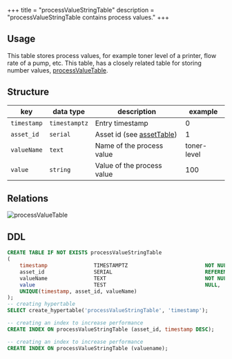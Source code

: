 +++
title = "processValueStringTable"
description = "processValueStringTable contains process values."
+++

## Usage

This table stores process values, for example toner level of a printer, flow rate of a pump, etc.
This table, has a closely related table for storing number values, [processValueTable](/docs/architecture/datamodel/database/processvaluetable).

## Structure

| key         | data type     | description                                | example     |
|-------------|---------------|--------------------------------------------|-------------|
| `timestamp` | `timestamptz` | Entry timestamp                            | 0           |
| `asset_id`  | `serial`      | Asset id (see [assetTable](/docs/architecture/datamodel/database/assettable)) | 1           |
| `valueName` | `text`        | Name of the process value                  | toner-level |
| `value`     | `string`      | Value of the process value                 | 100         |


## Relations

![processValueTable](/images/architecture/datamodel/database/processvaluestringtable.png)

## DDL
```sql
CREATE TABLE IF NOT EXISTS processValueStringTable
(
    timestamp               TIMESTAMPTZ                         NOT NULL,
    asset_id                SERIAL                              REFERENCES assetTable (id),
    valueName               TEXT                                NOT NULL,
    value                   TEST                                NULL,
    UNIQUE(timestamp, asset_id, valueName)
);
-- creating hypertable
SELECT create_hypertable('processValueStringTable', 'timestamp');

-- creating an index to increase performance
CREATE INDEX ON processValueStringTable (asset_id, timestamp DESC);

-- creating an index to increase performance
CREATE INDEX ON processValueStringTable (valuename);
```
